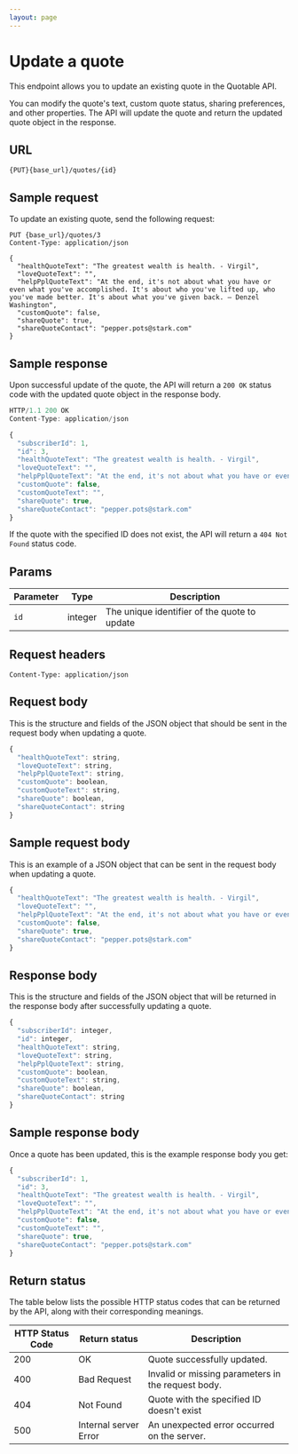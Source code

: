 ```yaml
---
layout: page
---
```


# Update a quote

This endpoint allows you to update an existing quote in the Quotable API.

You can modify the quote's text, custom quote status, sharing preferences, and other properties. The API will update the quote and return the updated quote object in the response.

## URL

```shell
{PUT}{base_url}/quotes/{id}
```

## Sample request

To update an existing quote, send the following request:

```shell
PUT {base_url}/quotes/3
Content-Type: application/json

{
  "healthQuoteText": "The greatest wealth is health. - Virgil",
  "loveQuoteText": "",
  "helpPplQuoteText": "At the end, it's not about what you have or even what you've accomplished. It's about who you've lifted up, who you've made better. It's about what you've given back. – Denzel Washington",
  "customQuote": false,
  "shareQuote": true,
  "shareQuoteContact": "pepper.pots@stark.com"
}
```

## Sample response

Upon successful update of the quote, the API will return a `200 OK` status code with the updated quote object in the response body.

```js
HTTP/1.1 200 OK
Content-Type: application/json

{
  "subscriberId": 1,
  "id": 3,
  "healthQuoteText": "The greatest wealth is health. - Virgil",
  "loveQuoteText": "",
  "helpPplQuoteText": "At the end, it's not about what you have or even what you've accomplished. It's about who you've lifted up, who you've made better. It's about what you've given back. – Denzel Washington",
  "customQuote": false,
  "customQuoteText": "",
  "shareQuote": true,
  "shareQuoteContact": "pepper.pots@stark.com"
}
```

If the quote with the specified ID does not exist, the API will return a `404 Not Found` status code.

## Params

| Parameter | Type | Description |
| ------------- | ----------- | ----------- |
| `id` | integer | The unique identifier of the quote to update |

## Request headers

```shell
Content-Type: application/json
```

## Request body

This is the structure and fields of the JSON object that should be sent in the request body when updating a quote.

```js
{
  "healthQuoteText": string,
  "loveQuoteText": string,
  "helpPplQuoteText": string,
  "customQuote": boolean,
  "customQuoteText": string,
  "shareQuote": boolean,
  "shareQuoteContact": string
}
```

## Sample request body

This is an example of a JSON object that can be sent in the request body when updating a quote.

```js
{
  "healthQuoteText": "The greatest wealth is health. - Virgil",
  "loveQuoteText": "",
  "helpPplQuoteText": "At the end, it's not about what you have or even what you've accomplished. It's about who you've lifted up, who you've made better. It's about what you've given back. – Denzel Washington",
  "customQuote": false,
  "shareQuote": true,
  "shareQuoteContact": "pepper.pots@stark.com"
}
```

## Response body

This is the structure and fields of the JSON object that will be returned in the response body after successfully updating a quote.

```js
{
  "subscriberId": integer,
  "id": integer,
  "healthQuoteText": string,
  "loveQuoteText": string,
  "helpPplQuoteText": string,
  "customQuote": boolean,
  "customQuoteText": string,
  "shareQuote": boolean,
  "shareQuoteContact": string
}
```

## Sample response body

Once a quote has been updated, this is the example response body you get:

```js
{
  "subscriberId": 1,
  "id": 3,
  "healthQuoteText": "The greatest wealth is health. - Virgil",
  "loveQuoteText": "",
  "helpPplQuoteText": "At the end, it's not about what you have or even what you've accomplished. It's about who you've lifted up, who you've made better. It's about what you've given back. – Denzel Washington",
  "customQuote": false,
  "customQuoteText": "",
  "shareQuote": true,
  "shareQuoteContact": "pepper.pots@stark.com"
}
```

## Return status

The table below lists the possible HTTP status codes that can be returned by the API, along with their corresponding meanings.

| HTTP Status Code | Return status | Description |
| ------------- | ----------- | ----------- |
| 200 | OK | Quote successfully updated. |
| 400 | Bad Request | Invalid or missing parameters in the request body. |
| 404 | Not Found | Quote with the specified ID doesn't exist |
| 500 | Internal server Error | An unexpected error occurred on the server. |
